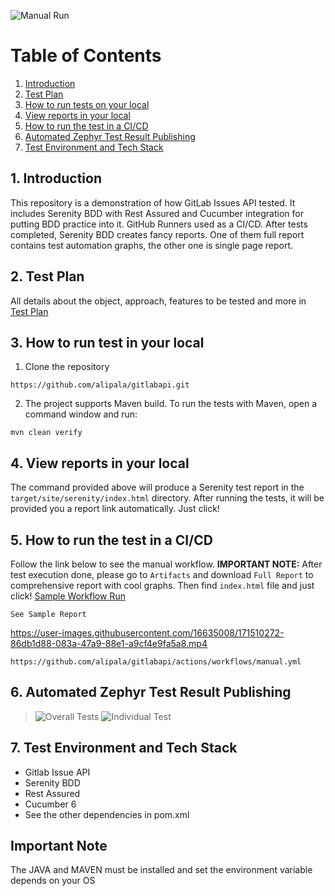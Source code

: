 ![Manual Run](https://github.com/alipala/gitlabapi/actions/workflows/manual.yml/badge.svg)

# Table of Contents
1. [Introduction](#1-introduction)
2. [Test Plan](#2-test-plan)
3. [How to run tests on your local](#3-how-to-run-the-tests-on-your-local)
4. [View reports in your local](#4-view-reports-in-your-local)
5. [How to run the test in a CI/CD](#5-how-to-run-the-test-in-a-cicd-github)
6. [Automated Zephyr Test Result Publishing](#6-automated-zephyr-test-result-publishing)
7. [Test Environment and Tech Stack](#7-test-environment-and-tech-stack)

## 1. Introduction
This repository is a demonstration of how GitLab Issues API tested.
It includes Serenity BDD with Rest Assured and Cucumber integration for putting BDD practice into it.
GitHub Runners used as a CI/CD. After tests completed, Serenity BDD creates fancy reports. One of them
full report contains test automation graphs, the other one is single page report.

## 2. Test Plan
All details about the object, approach, features to be tested and more in [Test Plan](src/test/resources/docs/test_plan.md)

## 3. How to run test in your local
1. Clone the repository
```
https://github.com/alipala/gitlabapi.git
```

2. The project supports Maven build. To run the tests with Maven, open a command window and run:
```
mvn clean verify
```

## 4. View reports in your local
The command provided above will produce a Serenity test report in the `target/site/serenity/index.html` directory.
After running the tests, it will be provided you a report link automatically. Just click!

## 5. How to run the test in a CI/CD
Follow the link below to see the manual workflow. **IMPORTANT NOTE:** After test execution done, please go to `Artifacts` and download `Full Report`
to comprehensive report with cool graphs. Then find `index.html` file and just click! 
<a href="https://github.com/alipala/gitlabapi/actions/runs/2424251475/" target="_blank">Sample Workflow Run</a>

`See Sample Report` 

https://user-images.githubusercontent.com/16635008/171510272-86db1d88-083a-47a9-88e1-a9cf4e9fa5a8.mp4

```
https://github.com/alipala/gitlabapi/actions/workflows/manual.yml   
```

## 6. Automated Zephyr Test Result Publishing

> ![Overall Tests](https://github.com/alipala/gitlabapi/tree/master/src/test/resources/docs/Zephyr-1?raw=true)
> ![Individual Test](https://github.com/alipala/gitlabapi/tree/master/src/test/resources/docs/Zephyr-2?raw=true)

## 7. Test Environment and Tech Stack
* Gitlab Issue API
* Serenity BDD
* Rest Assured
* Cucumber 6
* See the other dependencies in pom.xml

## Important Note
The JAVA and MAVEN must be installed and set the environment variable depends on your OS

